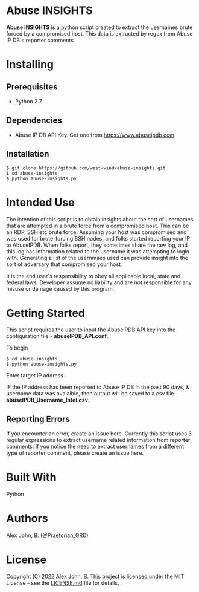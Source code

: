 # Abuse INSIGHTS  
**Abuse INSIGHTS** is a python script created to extract the usernames brute forced by a compromised host. This data is extracted by regex from Abuse IP DB's reporter comments.
# Installing
## Prerequisites
 - Python 2.7
## Dependencies
 - Abuse IP DB API Key. Get one from https://www.abuseipdb.com
## Installation 

    $ git clone https://github.com/west-wind/abuse-insights.git
    $ cd abuse-insights
    $ python abuse-insights.py
# Intended Use
The intention of this script is to obtain insights about the sort of usernames that are attempted in a brute force from a compromised host. This can be an RDP, SSH etc brute force. Assuming your host was compromised and was used for brute-forcing SSH nodes, and folks started reporting your IP to AbuseIPDB. When folks report, they sometimes share the raw log, and this log has information related to the username it was attempting to login with. Generating a list of the usernmaes used can provide insight into the sort of adversary that compromised your host. 

It is the end user's responsibility to obey all applicable local, state and federal laws. Developer assume no liability and are not responsible for any misuse or damage caused by this program. 
# Getting Started
This script requires the user to input the AbuseIPDB API key into the configuration file - **abuseIPDB_API.conf**. 

To begin

    $ cd abuse-insights
    $ python abuse-insights.py

Enter target IP address.

IF the IP address has been reported to Abuse IP DB in the past 90 days, & username data was avaialble, then output will be saved to a csv file - **abuseIPDB_Username_Intel.csv**.

## Reporting Errors
If you encounter an error, create an issue here. Currently this script uses 3 regular expressions to extract username related information from reporter comments. If you notice the need to extract usernames from a different type of reporter comment, please create an issue here. 

# Built With
Python
# Authors
Alex John, B. ([@Praetorian_GRD](https://twitter.com/Praetorian_GRD))
# License
Copyright (C) 2022 Alex John, B. This project is licensed under the MIT License - see the [LICENSE.md](https://raw.githubusercontent.com/west-wind/abuse-insights/main/LICENSE) file for details.
